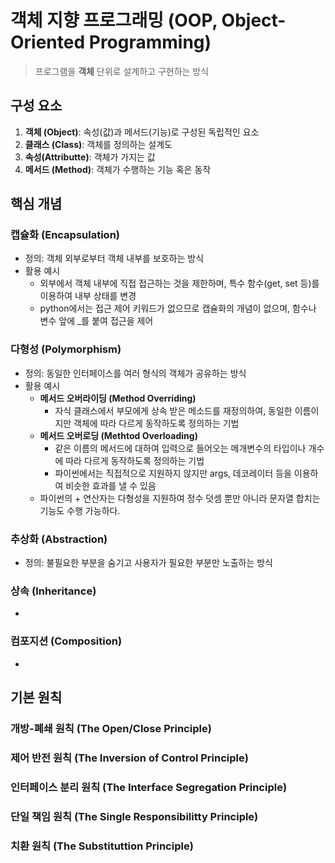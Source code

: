 # 객체 지향 프로그래밍 (OOP, Object-Oriented Programming)
> 프로그램을 **객체** 단위로 설계하고 구현하는 방식

## 구성 요소
1. **객체 (Object)**: 속성(값)과 메서드(기능)로 구성된 독립적인 요소
2. **클래스 (Class)**: 객체를 정의하는 설계도
3. **속성(Attributte)**: 객체가 가지는 값
4. **메서드 (Method)**: 객체가 수행하는 기능 혹은 동작

## 핵심 개념
### 캡슐화 (Encapsulation)
* 정의: 객체 외부로부터 객체 내부를 보호하는 방식
* 활용 예시
    * 외부에서 객체 내부에 직접 접근하는 것을 제한하며, 특수 함수(get, set 등)를 이용하여 내부 상태를 변경
    * python에서는 접근 제어 키워드가 없으므로 캡슐화의 개념이 없으며, 함수나 변수 앞에 _를 붙여 접근을 제어

### 다형성 (Polymorphism)
* 정의: 동일한 인터페이스를 여러 형식의 객체가 공유하는 방식
* 활용 예시
    * **메서드 오버라이딩 (Method Overriding)**
        * 자식 클래스에서 부모에게 상속 받은 메소드를 재정의하여, 동일한 이름이지만 객체에 따라 다르게 동작하도록 정의하는 기법
    * **메서드 오버로딩 (Methtod Overloading)**
        * 같은 이름의 메서드에 대하여 입력으로 들어오는 메개변수의 타입이나 개수에 따라 다르게 동작하도록 정의하는 기법
        * 파이썬에서는 직접적으로 지원하지 않지만 args, 데코레이터 등을 이용하여 비슷한 효과를 낼 수 있음
    * 파이썬의 + 연산자는 다형성을 지원하여 정수 덧셈 뿐만 아니라 문자열 합치는 기능도 수행 가능하다.

### 추상화 (Abstraction)
* 정의: 불필요한 부분을 숨기고 사용자가 필요한 부분만 노출하는 방식

### 상속 (Inheritance)
* 

### 컴포지션 (Composition)
* 


## 기본 원칙
### 개방-폐쇄 원칙 (The Open/Close Principle)

### 제어 반전 원칙 (The Inversion of Control Principle)

### 인터페이스 분리 원칙 (The Interface Segregation Principle)

### 단일 책임 원칙 (The Single Responsibilitty Principle)

### 치환 원칙 (The Substituttion Principle)




